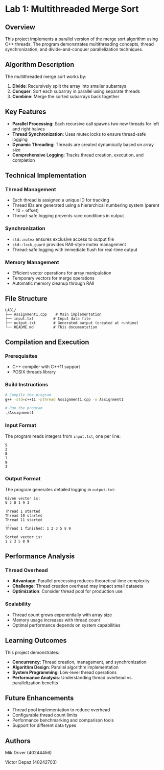 # Lab 1: Multithreaded Merge Sort

## Overview
This project implements a parallel version of the merge sort algorithm using C++ threads. The program demonstrates multithreading concepts, thread synchronization, and divide-and-conquer parallelization techniques.

## Algorithm Description
The multithreaded merge sort works by:
1. **Divide**: Recursively split the array into smaller subarrays
2. **Conquer**: Sort each subarray in parallel using separate threads
3. **Combine**: Merge the sorted subarrays back together

## Key Features
- **Parallel Processing**: Each recursive call spawns two new threads for left and right halves
- **Thread Synchronization**: Uses mutex locks to ensure thread-safe logging
- **Dynamic Threading**: Threads are created dynamically based on array size
- **Comprehensive Logging**: Tracks thread creation, execution, and completion

## Technical Implementation

### Thread Management
- Each thread is assigned a unique ID for tracking
- Thread IDs are generated using a hierarchical numbering system (parent * 10 + offset)
- Thread-safe logging prevents race conditions in output

### Synchronization
- `std::mutex` ensures exclusive access to output file
- `std::lock_guard` provides RAII-style mutex management
- Thread-safe logging with immediate flush for real-time output

### Memory Management
- Efficient vector operations for array manipulation
- Temporary vectors for merge operations
- Automatic memory cleanup through RAII

## File Structure
```
LAB1/
├── Assignment1.cpp    # Main implementation
├── input.txt         # Input data file
├── output.txt        # Generated output (created at runtime)
└── README.md         # This documentation
```

## Compilation and Execution

### Prerequisites
- C++ compiler with C++11 support
- POSIX threads library

### Build Instructions
```bash
# Compile the program
g++ -std=c++11 -pthread Assignment1.cpp -o Assignment1

# Run the program
./Assignment1
```

### Input Format
The program reads integers from `input.txt`, one per line:
```
5
2
8
1
9
3
```

### Output Format
The program generates detailed logging in `output.txt`:
```
Given vector is:
5 2 8 1 9 3 

Thread 1 started
Thread 10 started
Thread 11 started
...
Thread 1 finished: 1 2 3 5 8 9 

Sorted vector is:
1 2 3 5 8 9 
```

## Performance Analysis

### Thread Overhead
- **Advantage**: Parallel processing reduces theoretical time complexity
- **Challenge**: Thread creation overhead may impact small datasets
- **Optimization**: Consider thread pool for production use

### Scalability
- Thread count grows exponentially with array size
- Memory usage increases with thread count
- Optimal performance depends on system capabilities

## Learning Outcomes
This project demonstrates:
- **Concurrency**: Thread creation, management, and synchronization
- **Algorithm Design**: Parallel algorithm implementation
- **System Programming**: Low-level thread operations
- **Performance Analysis**: Understanding thread overhead vs. parallelization benefits

## Future Enhancements
- Thread pool implementation to reduce overhead
- Configurable thread count limits
- Performance benchmarking and comparison tools
- Support for different data types

## Authors
Mik Driver (40244456)

Victor Depaz (40242703)

